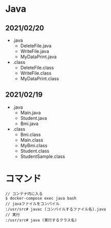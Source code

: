 # Java

## 2021/02/20
* .java
  * DeleteFile.java
  * WriteFile.java
  * MyDataPrint.java
* .class
  * DeleteFile.class
  * WriteFile.class
  * MyDataPrint.class
  
## 2021/02/19
* .java
  * Main.java
  * Student.java
  * Bmi.java
* .class
  * Bmi.class
  * Main.class
  * MyBmi.class
  * Student.class
  * StudentSample.class
  
# コマンド
```
// コンテナ内に入る
$ docker-compose exec java bash
// javaファイルをコンパイル
:/usr/src# javac (コンパイルするファイル名).java
// 実行
:/usr/src# java (実行するクラス名)
```
